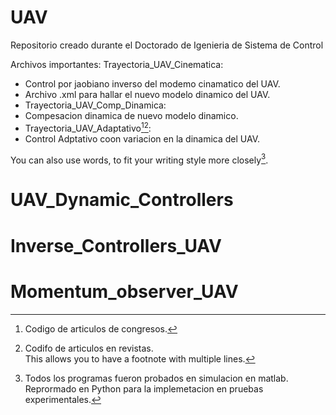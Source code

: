 # UAV
Repositorio creado durante el Doctorado de Igenieria de Sistema de Control

Archivos importantes:
Trayectoria_UAV_Cinematica:
- Control por jaobiano inverso del modemo cinamatico del UAV.
- Archivo .xml para hallar el nuevo modelo dinamico del UAV.
- Trayectoria_UAV_Comp_Dinamica:
- Compesacion dinamica de nuevo modelo dinamico.
- Trayectoria_UAV_Adaptativo[^1][^2]:
- Control Adptativo coon variacion en la dinamica del UAV.


You can also use words, to fit your writing style more closely[^note].

[^1]: Codigo de articulos de congresos.
[^2]: Codifo de articulos en revistas.  
  This allows you to have a footnote with multiple lines.
[^note]:
    Todos los programas fueron probados en simulacion en matlab. Reprormado en Python
    para la implemetacion en pruebas experimentales.

# UAV_Dynamic_Controllers
# Inverse_Controllers_UAV
# Momentum_observer_UAV
